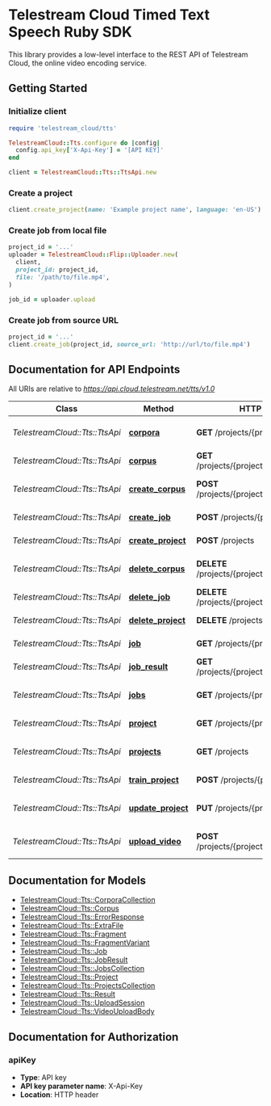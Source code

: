 # Telestream Cloud Timed Text Speech Ruby SDK

This library provides a low-level interface to the REST API of Telestream Cloud, the online video encoding service.

## Getting Started
### Initialize client

```ruby
require 'telestream_cloud/tts'

TelestreamCloud::Tts.configure do |config|
  config.api_key['X-Api-Key'] = '[API KEY]'
end

client = TelestreamCloud::Tts::TtsApi.new
```

### Create a project
```ruby
client.create_project(name: 'Example project name', language: 'en-US')
```

### Create job from local file

```ruby
project_id = '...'
uploader = TelestreamCloud::Flip::Uploader.new(
  client,
  project_id: project_id,
  file: '/path/to/file.mp4',
)

job_id = uploader.upload
```

### Create job from source URL
```ruby
project_id = '...'
client.create_job(project_id, source_url: 'http://url/to/file.mp4')
```

## Documentation for API Endpoints

All URIs are relative to *https://api.cloud.telestream.net/tts/v1.0*

Class | Method | HTTP request | Description
------------ | ------------- | ------------- | -------------
*TelestreamCloud::Tts::TtsApi* | [**corpora**](docs/TtsApi.md#corpora) | **GET** /projects/{projectID}/corpora | Returns a collection of Corpora
*TelestreamCloud::Tts::TtsApi* | [**corpus**](docs/TtsApi.md#corpus) | **GET** /projects/{projectID}/corpora/{name} | Returns the Corpus
*TelestreamCloud::Tts::TtsApi* | [**create_corpus**](docs/TtsApi.md#create_corpus) | **POST** /projects/{projectID}/corpora/{name} | Creates a new Corpus
*TelestreamCloud::Tts::TtsApi* | [**create_job**](docs/TtsApi.md#create_job) | **POST** /projects/{projectID}/jobs | Creates a new Job
*TelestreamCloud::Tts::TtsApi* | [**create_project**](docs/TtsApi.md#create_project) | **POST** /projects | Creates a new Project
*TelestreamCloud::Tts::TtsApi* | [**delete_corpus**](docs/TtsApi.md#delete_corpus) | **DELETE** /projects/{projectID}/corpora/{name} | Creates a new Corpus
*TelestreamCloud::Tts::TtsApi* | [**delete_job**](docs/TtsApi.md#delete_job) | **DELETE** /projects/{projectID}/jobs/{id} | Deletes the Job
*TelestreamCloud::Tts::TtsApi* | [**delete_project**](docs/TtsApi.md#delete_project) | **DELETE** /projects/{projectID} | Deletes the Project
*TelestreamCloud::Tts::TtsApi* | [**job**](docs/TtsApi.md#job) | **GET** /projects/{projectID}/jobs/{id} | Returns the Job
*TelestreamCloud::Tts::TtsApi* | [**job_result**](docs/TtsApi.md#job_result) | **GET** /projects/{projectID}/jobs/{id}/result | Returns the Job Result
*TelestreamCloud::Tts::TtsApi* | [**jobs**](docs/TtsApi.md#jobs) | **GET** /projects/{projectID}/jobs | Returns a collection of Jobs
*TelestreamCloud::Tts::TtsApi* | [**project**](docs/TtsApi.md#project) | **GET** /projects/{projectID} | Returns the Project
*TelestreamCloud::Tts::TtsApi* | [**projects**](docs/TtsApi.md#projects) | **GET** /projects | Returns a collection of Projects
*TelestreamCloud::Tts::TtsApi* | [**train_project**](docs/TtsApi.md#train_project) | **POST** /projects/{projectID}/train | Queues training
*TelestreamCloud::Tts::TtsApi* | [**update_project**](docs/TtsApi.md#update_project) | **PUT** /projects/{projectID} | Updates an existing Project
*TelestreamCloud::Tts::TtsApi* | [**upload_video**](docs/TtsApi.md#upload_video) | **POST** /projects/{projectID}/jobs/upload | Creates an upload session


## Documentation for Models

 - [TelestreamCloud::Tts::CorporaCollection](docs/CorporaCollection.md)
 - [TelestreamCloud::Tts::Corpus](docs/Corpus.md)
 - [TelestreamCloud::Tts::ErrorResponse](docs/ErrorResponse.md)
 - [TelestreamCloud::Tts::ExtraFile](docs/ExtraFile.md)
 - [TelestreamCloud::Tts::Fragment](docs/Fragment.md)
 - [TelestreamCloud::Tts::FragmentVariant](docs/FragmentVariant.md)
 - [TelestreamCloud::Tts::Job](docs/Job.md)
 - [TelestreamCloud::Tts::JobResult](docs/JobResult.md)
 - [TelestreamCloud::Tts::JobsCollection](docs/JobsCollection.md)
 - [TelestreamCloud::Tts::Project](docs/Project.md)
 - [TelestreamCloud::Tts::ProjectsCollection](docs/ProjectsCollection.md)
 - [TelestreamCloud::Tts::Result](docs/Result.md)
 - [TelestreamCloud::Tts::UploadSession](docs/UploadSession.md)
 - [TelestreamCloud::Tts::VideoUploadBody](docs/VideoUploadBody.md)


## Documentation for Authorization


### apiKey

- **Type**: API key
- **API key parameter name**: X-Api-Key
- **Location**: HTTP header

